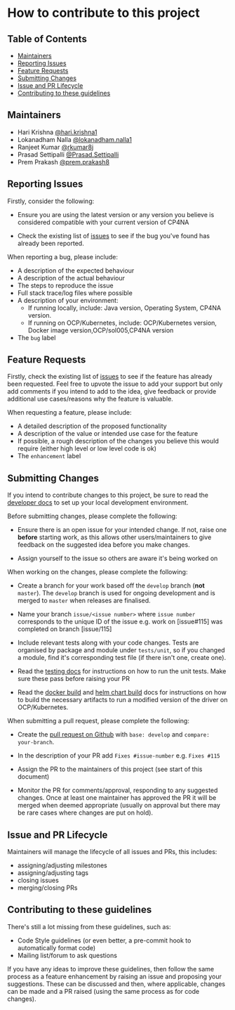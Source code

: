 # How to contribute to this project

## Table of Contents

- [Maintainers](#maintainers)
- [Reporting Issues](#reporting-issues)
- [Feature Requests](#feature-requests)
- [Submitting Changes](#submitting-changes)
- [Issue and PR Lifecycle](#issue-and-pr-lifecycle)
- [Contributing to these guidelines](#contributing-to-these-guidelines)

## Maintainers

- Hari Krishna [@hari.krishna1](https://github.com/hari.krishna1)
- Lokanadham Nalla [@lokanadham.nalla1](https://github.com/lokanadham.nalla1)
- Ranjeet Kumar [@rkumar8j](https://github.com/rkumar8j)
- Prasad Settipalli [@Prasad.Settipalli](https://github.com/prasad.settipalli)
- Prem Prakash [@prem.prakash8](https://github.com/prem.prakash8)


## Reporting Issues

Firstly, consider the following:

- Ensure you are using the latest version or any version you believe is considered compatible with your current version of CP4NA

- Check the existing list of [issues](https://github.com/IBM/sol005-lifecycle-driver/issues/) to see if the bug you've found has already been reported.

When reporting a bug, please include:

- A description of the expected behaviour
- A description of the actual behaviour
- The steps to reproduce the issue
- Full stack trace/log files where possible
- A description of your environment:
    - If running locally, include: Java version, Operating System, CP4NA version.
    - If running on OCP/Kubernetes, include: OCP/Kubernetes version, Docker image version,OCP/sol005,CP4NA version
- The `bug` label

## Feature Requests

Firstly, check the existing list of [issues](https://github.com/IBM/sol005-lifecycle-driver/issues/) to see if the feature has already been requested. Feel free to upvote the issue to add your support but only add comments if you intend to add to the idea, give feedback or provide additional use cases/reasons why the feature is valuable.

When requesting a feature, please include:

- A detailed description of the proposed functionality
- A description of the value or intended use case for the feature
- If possible, a rough description of the changes you believe this would require (either high level or low level code is ok)
- The `enhancement` label

## Submitting Changes

If you intend to contribute changes to this project, be sure to read the [developer docs](https://github.com/IBM/sol005-lifecycle-driver/blob/master/developer_docs/dev-env.md) to set up your local development environment.

Before submitting changes, please complete the following:

- Ensure there is an open issue for your intended change. If not, raise one **before** starting work, as this allows other users/maintainers to give feedback on the suggested idea before you make changes.

- Assign yourself to the issue so others are aware it's being worked on

When working on the changes, please complete the following:

- Create a branch for your work based off the `develop` branch (**not** `master`). The `develop` branch is used for ongoing development and is merged to `master` when releases are finalised. 

- Name your branch `issue/<issue number>` where `issue number` corresponds to the unique ID of the issue e.g. work on [issue#115] was completed on branch [issue/115]

- Include relevant tests along with your code changes. Tests are organised by package and module under `tests/unit`, so if you changed a module, find it's corresponding test file (if there isn't one, create one).

- Read the [testing docs](https://github.com/IBM/sol005-lifecycle-driver/blob/master/developer_docs/testing.md) for instructions on how to run the unit tests. Make sure these pass before raising your PR

- Read the [docker build](https://github.com/IBM/sol005-lifecycle-driver/blob/master/developer_docs/docker-image.md) and [helm chart build](https://github.com/IBM/sol005-lifecycle-driver/blob/master/developer_docs/helm-chart.md) docs for instructions on how to build the necessary artifacts to run a modified version of the driver on OCP/Kubernetes.

 When submitting a pull request, please complete the following:

- Create the [pull request on Github](https://github.com/IBM/sol005-lifecycle-driver/compare) with `base: develop` and `compare: your-branch`. 

- In the description of your PR add `Fixes #issue-number` e.g. `Fixes #115` 

- Assign the PR to the maintainers of this project (see start of this document)

- Monitor the PR for comments/approval, responding to any suggested changes. Once at least one maintainer has approved the PR it will be merged when deemed appropriate (usually on approval but there may be rare cases where changes are put on hold).

## Issue and PR Lifecycle

Maintainers will manage the lifecycle of all issues and PRs, this includes:

- assigning/adjusting milestones
- assigning/adjusting tags
- closing issues
- merging/closing PRs

## Contributing to these guidelines

There's still a lot missing from these guidelines, such as:

- Code Style guidelines (or even better, a pre-commit hook to automatically format code)
- Mailing list/forum to ask questions

If you have any ideas to improve these guidelines, then follow the same process as a feature enhancement by raising an issue and proposing your suggestions. These can be discussed and then, where applicable, changes can be made and a PR raised (using the same process as for code changes).
